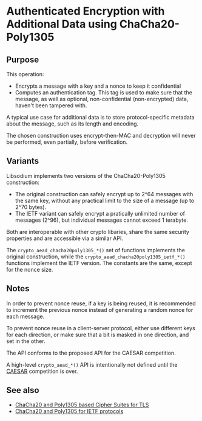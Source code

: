 # Authenticated Encryption with Additional Data using ChaCha20-Poly1305

## Purpose

This operation:
- Encrypts a message with a key and a nonce to keep it confidential
- Computes an authentication tag. This tag is used to make sure that the message, as well as optional, non-confidential (non-encrypted) data, haven't been tampered with.

A typical use case for additional data is to store protocol-specific metadata about the message, such as its length and encoding.

The chosen construction uses encrypt-then-MAC and decryption will never be performed, even partially, before verification.

## Variants

Libsodium implements two versions of the ChaCha20-Poly1305 construction:
- The original construction can safely encrypt up to 2^64 messages with the same key, without any practical limit to the size of a message (up to 2^70 bytes).
- The IETF variant can safely encrypt a pratically unlimited number of messages (2^96), but individual messages cannot exceed 1 terabyte. 

Both are interoperable with other crypto libaries, share the same security properties and are accessible via a similar API.

The `crypto_aead_chacha20poly1305_*()` set of functions implements the original construction, while the `crypto_aead_chacha20poly1305_ietf_*()` functions implement the IETF version.
The constants are the same, except for the nonce size.

## Notes

In order to prevent nonce reuse, if a key is being reused, it is recommended to increment the previous nonce instead of generating a random nonce for each message.

To prevent nonce reuse in a client-server protocol, either use different keys for each direction, or make sure that a bit is masked in one direction, and set in the other.

The API conforms to the proposed API for the CAESAR competition.

A high-level `crypto_aead_*()` API is intentionally not defined until the [CAESAR](http://competitions.cr.yp.to/caesar.html) competition is over.

## See also

- [ChaCha20 and Poly1305 based Cipher Suites for TLS](https://tools.ietf.org/html/draft-agl-tls-chacha20poly1305-04)
- [ChaCha20 and Poly1305 for IETF protocols](https://tools.ietf.org/html/rfc7539)
